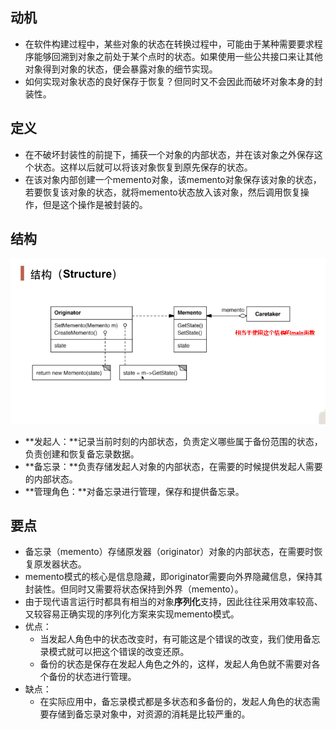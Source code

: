 ## 动机

- 在软件构建过程中，某些对象的状态在转换过程中，可能由于某种需要要求程序能够回溯到对象之前处于某个点时的状态。如果使用一些公共接口来让其他对象得到对象的状态，便会暴露对象的细节实现。
- 如何实现对象状态的良好保存于恢复？但同时又不会因此而破坏对象本身的封装性。

## 定义

- 在不破坏封装性的前提下，捕获一个对象的内部状态，并在该对象之外保存这个状态。这样以后就可以将该对象恢复到原先保存的状态。
- 在该对象内部创建一个memento对象，该memento对象保存该对象的状态，若要恢复该对象的状态，就将memento状态放入该对象，然后调用恢复操作，但是这个操作是被封装的。

## 结构

![1558701185969](2_备忘录模式.assets/1558701185969.png)

- **发起人：**记录当前时刻的内部状态，负责定义哪些属于备份范围的状态，负责创建和恢复备忘录数据。
- **备忘录：**负责存储发起人对象的内部状态，在需要的时候提供发起人需要的内部状态。
- **管理角色：**对备忘录进行管理，保存和提供备忘录。

## 要点

- 备忘录（memento）存储原发器（originator）对象的内部状态，在需要时恢复原发器状态。
- memento模式的核心是信息隐藏，即originator需要向外界隐藏信息，保持其封装性。但同时又需要将状态保持到外界（memento）。
- 由于现代语言运行时都具有相当的对象**序列化**支持，因此往往采用效率较高、又较容易正确实现的序列化方案来实现memento模式。
- 优点：
  - 当发起人角色中的状态改变时，有可能这是个错误的改变，我们使用备忘录模式就可以把这个错误的改变还原。
  - 备份的状态是保存在发起人角色之外的，这样，发起人角色就不需要对各个备份的状态进行管理。
- 缺点：
  - 在实际应用中，备忘录模式都是多状态和多备份的，发起人角色的状态需要存储到备忘录对象中，对资源的消耗是比较严重的。